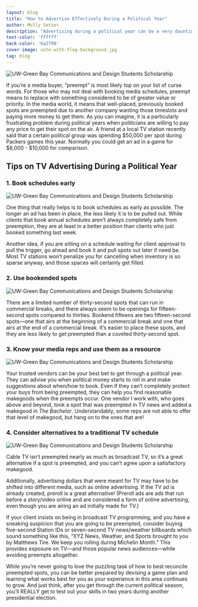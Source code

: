 ```yaml
---
layout: blog
title: "How to Advertise Effectively During a Political Year"
author: Molly Setzer
description: "Advertising during a political year can be a very daunting task. Here are tips to help you succeed!"
text-color: 'ffffff'
back-color: '6a2790'
cover-image: vote-with-flag-background.jpg
tag: blog
---
```


<img data-aos="fade-up" src="/img/blog/vote-with-flag-background.jpg"
alt="UW-Green Bay Communications and Design Students Scholarship"
srcset="
/img/blog/vote-with-flag-background.jpg 2400w,
/img/blog/vote-with-flag-background.jpg 1800w,
/img/blog/vote-with-flag-background.jpg 1200w,
/img/blog/vote-with-flag-background.jpg 900w,
/img/blog/vote-with-flag-background.jpg 600w,
/img/blog/vote-with-flag-background.jpg 400w" />

If you’re a media buyer, “preempt” is most likely top on your list of curse words.  For those who may not deal with booking media schedules, preempt means to replace with something considered to be of greater value or priority.  In the media world, it means that well-placed, previously booked spots are preempted due to another company wanting those timeslots and paying more money to get them.  As you can imagine, it is a particularly frustrating problem during political years when politicians are willing to pay any price to get their spot on the air.  A friend at a local TV station recently said that a certain political group was spending $50,000 per spot during Packers games this year.  Normally you could get an ad in a game for $8,000 - $10,000 for comparison.

## Tips on TV Advertising During a Political Year

### 1. Book schedules early

<img data-aos="fade-up" src="/img/blog/2019.jpg"
alt="UW-Green Bay Communications and Design Students Scholarship"
srcset="
/img/blog/2019.jpg 2400w,
/img/blog/2019.jpg 1800w,
/img/blog/2019.jpg 1200w,
/img/blog/2019.jpg 900w,
/img/blog/2019.jpg 600w,
/img/blog/2019.jpg 400w" />

One thing that really helps is to book schedules as early as possible.  The longer an ad has been in place, the less likely it is to be pulled out.  While clients that book annual schedules aren’t always completely safe from preemption, they are at least in a better position than clients who just booked something last week.  

Another idea, if you are sitting on a schedule waiting for client approval to pull the trigger, go ahead and book it and pull spots out later if need be.  Most TV stations won’t penalize you for cancelling when inventory is so sparse anyway, and those spaces will certainly get filled.

### 2. Use bookended spots

<img data-aos="fade-up" src="/img/blog/bookshelfIWithCatBookend.jpg"
alt="UW-Green Bay Communications and Design Students Scholarship"
srcset="
/img/blog/bookshelfIWithCatBookend.jpg 2400w,
/img/blog/bookshelfIWithCatBookend.jpg 1800w,
/img/blog/bookshelfIWithCatBookend.jpg 1200w,
/img/blog/bookshelfIWithCatBookend.jpg 900w,
/img/blog/bookshelfIWithCatBookend.jpg 600w,
/img/blog/bookshelfIWithCatBookend.jpg 400w" />

There are a limited number of thirty-second spots that can run in commercial breaks, and there always seem to be openings for fifteen-second spots compared to thirties.  Bookend fifteens are two fifteen-second spots—one that airs at the beginning of a commercial break and one that airs at the end of a commercial break.  It’s easier to place these spots, and they are less likely to get preempted than a coveted thirty-second spot.

### 3. Know your media reps and use them as a resource

<img data-aos="fade-up" src="/img/blog/manAndWomanConsulting.jpg"
alt="UW-Green Bay Communications and Design Students Scholarship"
srcset="
/img/blog/manAndWomanConsulting.jpg 2400w,
/img/blog/manAndWomanConsulting.jpg 1800w,
/img/blog/manAndWomanConsulting.jpg 1200w,
/img/blog/manAndWomanConsulting.jpg 900w,
/img/blog/manAndWomanConsulting.jpg 600w,
/img/blog/manAndWomanConsulting.jpg 400w" />

Your trusted vendors can be your best bet to get through a political year.  They can advise you when political money starts to roll in and make suggestions about when/how to book.  Even if they can’t completely protect your buys from being preempted, they can help you find reasonable makegoods when the preempts occur.  One vendor I work with, who goes above and beyond, took a spot that was preempted in TV news and added a makegood in _The Bachelor_.  Understandably, some reps are not able to offer that level of makegood, but hang on to the ones that are!

### 4. Consider alternatives to a traditional TV schedule

<img data-aos="fade-up" src="/img/blog/Molly-Blog-NetworkLogos-01.jpg"
alt="UW-Green Bay Communications and Design Students Scholarship"
srcset="
/img/blog/Molly-Blog-NetworkLogos-01.jpg 2400w,
/img/blog/Molly-Blog-NetworkLogos-01.jpg 1800w,
/img/blog/Molly-Blog-NetworkLogos-01.jpg 1200w,
/img/blog/Molly-Blog-NetworkLogos-01.jpg 900w,
/img/blog/Molly-Blog-NetworkLogos-01.jpg 600w,
/img/blog/Molly-Blog-NetworkLogos-01.jpg 400w" />

Cable TV isn’t preempted nearly as much as broadcast TV, so it’s a great alternative if a spot is preempted, and you can’t agree upon a satisfactory makegood.

Additionally, advertising dollars that were meant for TV may have to be shifted into different media, such as online advertising.  If the TV ad is already created, preroll is a great alternative!  (Preroll ads are ads that run before a story/video online and are considered a form of online advertising, even though you are airing an ad initially made for TV.)

If your client insists on being in broadcast TV programming, and you have a sneaking suspicion that you are going to be preempted, consider buying five-second Station IDs or seven-second TV news/weather billboards which sound something like this, “XYZ News, Weather, and Sports brought to you by Matthews Tire.  We keep you rolling during Michelin Month.”  This provides exposure on TV—and those popular news audiences—while avoiding preempts altogether.

While you’re never going to love the puzzling task of how to best reconcile preempted spots, you can be better prepared by devising a game plan and learning what works best for you as your experience in this area continues to grow.  And just think, after you get through the current political season, you’ll REALLY get to test out your skills in two years during another presidential election.
